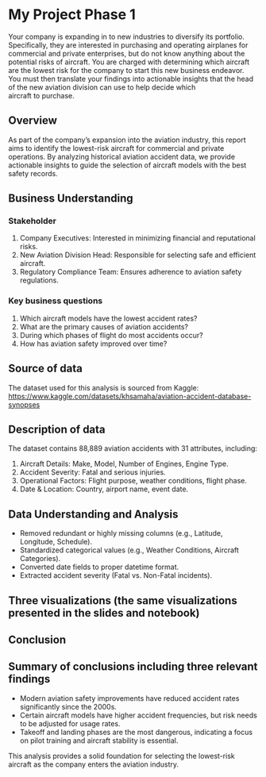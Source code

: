 # My Project Phase 1 
Your company is expanding in to new industries to diversify its portfolio. Specifically, they are interested in purchasing and operating airplanes for commercial and private enterprises, but do not know anything about the potential risks of aircraft. You are charged with determining which aircraft are the lowest risk for the company to start this new business endeavor. You must then translate your findings into actionable insights that the head of the new aviation division can use to help decide which aircraft to purchase.
## Overview
As part of the company’s expansion into the aviation industry, this report aims to identify the lowest-risk aircraft for commercial and private operations. By analyzing historical aviation accident data, we provide actionable insights to guide the selection of aircraft models with the best safety records.
## Business Understanding
### Stakeholder 
1. Company Executives: Interested in minimizing financial and reputational risks.
2. New Aviation Division Head: Responsible for selecting safe and efficient aircraft.
3. Regulatory Compliance Team: Ensures adherence to aviation safety regulations.
### Key business questions
1. Which aircraft models have the lowest accident rates?
2. What are the primary causes of aviation accidents?
3. During which phases of flight do most accidents occur?
4. How has aviation safety improved over time?
## Source of data
The dataset used for this analysis is sourced from Kaggle:
https://www.kaggle.com/datasets/khsamaha/aviation-accident-database-synopses
## Description of data
The dataset contains 88,889 aviation accidents with 31 attributes, including:
1. Aircraft Details: Make, Model, Number of Engines, Engine Type.
2. Accident Severity: Fatal and serious injuries.
3. Operational Factors: Flight purpose, weather conditions, flight phase.
4. Date & Location: Country, airport name, event date.
## Data Understanding and Analysis
- Removed redundant or highly missing columns (e.g., Latitude, Longitude, Schedule).
- Standardized categorical values (e.g., Weather Conditions, Aircraft Categories).
- Converted date fields to proper datetime format.
- Extracted accident severity (Fatal vs. Non-Fatal incidents).
## Three visualizations (the same visualizations presented in the slides and notebook)
## Conclusion

## Summary of conclusions including three relevant findings
- Modern aviation safety improvements have reduced accident rates significantly since the 2000s.
- Certain aircraft models have higher accident frequencies, but risk needs to be adjusted for usage rates.
- Takeoff and landing phases are the most dangerous, indicating a focus on pilot training and aircraft stability is essential.

This analysis provides a solid foundation for selecting the lowest-risk aircraft as the company enters the aviation industry.
